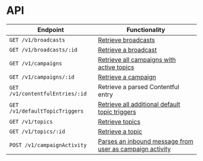 # API

Endpoint                                       | Functionality                                           
---------------------------------------------- | --------------------------------------------------------
`GET /v1/broadcasts` | [Retrieve broadcasts](endpoints/broadcasts.md#retrieve-broadcasts)
`GET /v1/broadcasts/:id` | [Retrieve a broadcast](endpoints/broadcasts.md#retrieve-broadcast)
`GET /v1/campaigns` | [Retrieve all campaigns with active topics](endpoints/campaigns.md#retrieve-all-campaigns)
`GET /v1/campaigns/:id` | [Retrieve a campaign](endpoints/campaigns.md#retrieve-a-campaigns)
`GET /v1/contentfulEntries/:id` | Retrieve a parsed Contentful entry
`GET /v1/defaultTopicTriggers` | [Retrieve all additional default topic triggers](endpoints/defaultTopicTriggers.md)
`GET /v1/topics` | [Retrieve topics](endpoints/topics.md#retrieve-topics)
`GET /v1/topics/:id` | [Retrieve a topic](endpoints/topics.md#retrieve-topic)
`POST /v1/campaignActivity` | [Parses an inbound message from user as campaign activity](endpoints/campaignActivity.md)
